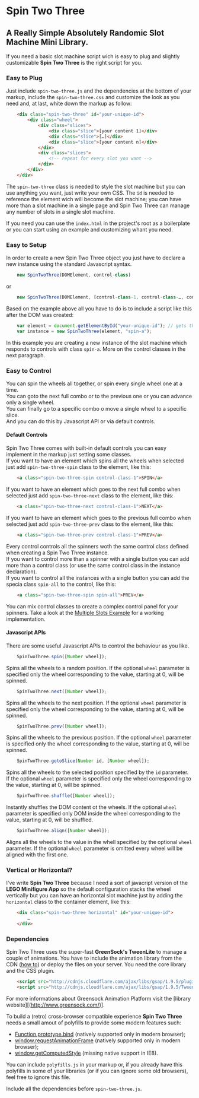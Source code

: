 # Spin Two Three
## A Really Simple Absolutely Randomic Slot Machine Mini Library.

If you need a basic slot machine script wich is easy to plug and slightly customizable **Spin Two Three** is the right script for you.

### Easy to Plug

Just include `spin-two-three.js` and the dependencies at the bottom of your markup, include the `spin-two-three.css` and customize the look as you need and, at last, white down the markup as follow:

```html
	<div class="spin-two-three" id="your-unique-id">
		<div class="wheel">
			<div class="slices">
				<div class="slice">[your content 1]</div>
				<div class="slice">[…]</div>
				<div class="slice">[your content n]</div>
			</div>
			<div class="slices">
				<!-- repeat for every slot you want -->
			</div>
		</div>
	</div>
```

The `spin-two-three` class is needed to style the slot machine but you can use anything you want, just write your own CSS.
The `id` is needed to reference the element wich will become the slot machine; you can have more than a slot machine in a single page and Spin Two Three can manage any number of slots in a single slot machine.

If you need you can use the `index.html` in the project's root as a boilerplate or you can start using an example and customizing whant you need.

### Easy to Setup

In order to create a new Spin Two Three object you just have to declare a new instance using the standard Javascript syntax.

```javascript
	new SpinTwoThree(DOMElement, control-class)
```
or 
```javascript
	new SpinTwoThree(DOMElement, [control-class-1, control-class-…, control-class-n])
```

Based on the example above all you have to do is to include a script like this after the DOM was created:

```javascript
	var element = document.getElementById("your-unique-id"); // gets the container for the slot machine
	var instance = new SpinTwoThree(element, "spin-a");
```

In this example you are creating a new instance of the slot machine which responds to controls with class `spin-a`.
More on the control classes in the next paragraph.

### Easy to Control

You can spin the wheels all together, or spin every single wheel one at a time.  
You can goto the next full combo or to the previous one or you can advance only a single wheel.  
You can finally go to a specific combo o move a single wheel to a specific slice.  
And you can do this by Javascript API or via default controls.

#### Default Controls

Spin Two Three comes with built-in default controls you can easy implement in the markup just setting some classes.  
If you want to have an element which spins all the wheels when selected just add `spin-two-three-spin` class to the element, like this:

```html
	<a class="spin-two-three-spin control-class-1">SPIN</a>
```

If you want to have an element which goes to the next full combo when selected just add `spin-two-three-next` class to the element, like this:

```html
	<a class="spin-two-three-next control-class-1">NEXT</a>
```

If you want to have an element which goes to the previous full combo when selected just add `spin-two-three-prev` class to the element, like this:

```html
	<a class="spin-two-three-prev control-class-1">PREV</a>
```

Every control controls all the spinners woth the same control class defined when creating a Spin Two Three instance.  
If you want to control more than a spinner with a single button you can add more than a control class (or use the same control class in the instance declaration).  
If you want to control all the instances with a single button you can add the specia class `spin-all` to the control, like this:

```html
	<a class="spin-two-three-spin spin-all">PREV</a>
```

You can mix control classes to create a complex control panel for your spinners. Take a look at the [Multiple Slots Example][example-multiple] for a working implementation.

#### Javascript APIs

There are some useful Javascript APIs to control the behaviour as you like.

```javascript
	SpinTwoThree.spin([Number wheel]);
```

Spins all the wheels to a random position.
If the optional `wheel` parameter is specified only the wheel corresponding to the value, starting at 0, will be spinned.

```javascript
	SpinTwoThree.next([Number wheel]);
```

Spins all the wheels to the next position.
If the optional `wheel` parameter is specified only the wheel corresponding to the value, starting at 0, will be spinned.

```javascript
	SpinTwoThree.prev([Number wheel]);
```

Spins all the wheels to the previous position.
If the optional `wheel` parameter is specified only the wheel corresponding to the value, starting at 0, will be spinned.

```javascript
	SpinTwoThree.gotoSlice(Number id, [Number wheel]);
```

Spins all the wheels to the selected position specified by the `id` parameter.
If the optional `wheel` parameter is specified only the wheel corresponding to the value, starting at 0, will be spinned.

```javascript
	SpinTwoThree.shuffle([Number wheel]);
```

Instantly shuffles the DOM content ot the wheels.
If the optional `wheel` parameter is specified only DOM inside the wheel corresponding to the value, starting at 0, will be shuffled.

```javascript
	SpinTwoThree.align([Number wheel]);
```
Aligns all the wheels to the value in the whell specified by the optional `wheel` parameter.
If the optional `wheel` parameter is omitted every wheel will be aligned with the first one.

### Vertical or Horizontal?

I've write **Spin Two Three** because I need a sort of javacript version of the **LEGO Minifigure App** so the default configuration stacks the wheel vertically but you can have an horizontal slot machine just by adding the `horizontal` class to the container element, like this:

```html
	<div class="spin-two-three horizontal" id="your-unique-id">
		…
	</div>
```

### Dependencies

Spin Two Three uses the super-fast **GreenSock's TweenLite** to manage a couple of animations. You have to include the animation library from the CDN ([how to](http://www.greensock.com/get-started-js/)) or deploy the files on your server.
You need the core library and the CSS plugin.

```html
	<script src="http://cdnjs.cloudflare.com/ajax/libs/gsap/1.9.5/plugins/CSSPlugin.min.js"></script>
	<script src="http://cdnjs.cloudflare.com/ajax/libs/gsap/1.9.5/TweenLite.min.js"></script>
```

For more informations about Greensock Animation Platform visit the [library website][(http://www.greensock.com/)].

To build a (retro) cross-browser compatible experience **Spin Two Three** needs a small amout of polyfills to provide some modern features such:
- [Function.prototype.bind](https://developer.mozilla.org/en-US/docs/JavaScript/Reference/Global_Objects/Function/bind) (natively supported only in modern browser); 
- [window.requestAnimationFrame](https://developer.mozilla.org/it/docs/DOM/window.requestAnimationFrame) (natively supported only in modern browser);
- [window.getComputedStyle](https://developer.mozilla.org/it/docs/DOM/window.getComputedStyle) (missing native support in IE8).

You can include `polyfills.js` in your markup or, if you already have this polyfills in some of your libraries (or if you can ignore some old browsers), feel free to ignore this file.

Include all the dependencies before `spin-two-three.js`.

 [example-vertical]: http://github.com/marcolago/spin-two-three/examples/vertical/
 [example-horizontal]: http://github.com/marcolago/spin-two-three/examples/horizontal/
 [example-multiple]: http://github.com/marcolago/spin-two-three/examples/multiple/